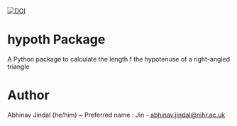 [![DOI](https://zenodo.org/badge/833575181.svg)](https://zenodo.org/doi/10.5281/zenodo.12820800)
# hypoth Package

A Python package to calculate the length f the hypotenuse of a right-angled triangle 
# Author

Abhinav Jindal (he/him) ~ Preferred name : Jin - abhinav.jindal@nihr.ac.uk

